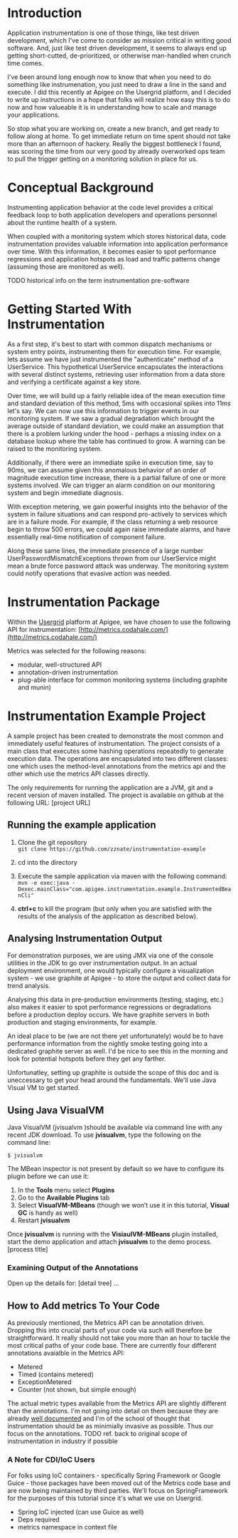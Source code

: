 
# Introduction
Application instrumentation is one of those things, like test driven development, which I've come to consider as mission critical in writing good software. And, just like test driven development, it seems to always end up getting short-cutted, de-prioritized, or otherwise man-handled when crunch time comes. 

I've been around long enough now to know that when you need to do something like instrumenation, you just need to draw a line in the sand and execute. I did this recently at Apigee on the Usergrid platform, and I decided to write up instructions in a hope that folks will realize how easy this is to do now and how valueable it is in understanding how to scale and manage your applications. 

So stop what you are working on, create a new branch, and get ready to follow along at home. To get immediate return on time spent should not take more than an afternoon of hackery. Really the biggest bottleneck I found, was scoring the time from our very good by already overworked ops team to pull the trigger getting on a monitoring solution in place for us. 

# Conceptual Background
Instrumenting application behavior at the code level provides a critical feedback loop to both application developers and operations personnel about the runtime health of a system.

When coupled with a monitoring system which stores historical data, code instrumentation provides valuable information into application performance over time. With this information, it becomes easier to spot performance regressions and application hotspots as load and traffic patterns change (assuming those are monitored as well).

TODO historical info on the term instrumentation pre-software

# Getting Started With Instrumentation
As a first step, it's best to start with common dispatch mechanisms or system entry points, instrumenting them for execution time. For example, lets assume we have just instrumented the "authenticate" method of a UserService. This hypothetical UserService encapsulates the interactions with several distinct systems, retrieving user information from a data store and verifying a certificate against a key store.

Over time, we will build up a fairly reliable idea of the mean execution time and standard deviation of this method, 5ms with occasional spikes into 11ms let's say. We can now use this information to trigger events in our monitoring system. If we saw a gradual degradation which brought the average outside of standard deviation, we could make an assumption that there is a problem lurking under the hood - perhaps a missing index on a database lookup where the table has continued to grow. A warning can be raised to the monitoring system.

Additionally, if there were an immediate spike in execution time, say to 90ms, we can assume given this anomalous behavior of an order of magnitude execution time increase, there is a partial failure of one or more systems involved. We can trigger an alarm condition on our monitoring system and begin immediate diagnosis.

With exception metering, we gain powerful insights into the behavior of the system in failure situations and can respond pro-actively to services which are in a failure mode. For example, if the class returning a web resource begin to throw 500 errors, we could again raise immediate alarms, and have essentially real-time notification of component failure.

Along these same lines, the immediate presence of a large number UserPasswordMismatchExceptions thrown from our UserService might mean a brute force password attack was underway. The monitoring system could notify operations that evasive action was needed.

# Instrumentation Package
Within the [Usergrid](http://apigee.com/about/products/usergrid) platform at Apigee, we have chosen to use the following API for instrumentation:
[http://metrics.codahale.com/](http://metrics.codahale.com/)

Metrics was selected for the following reasons:

*  modular, well-structured API
*  annotation-driven instrumentation
*  plug-able interface for common monitoring systems (including graphite and munin)

# Instrumentation Example Project
A sample project has been created to demonstrate the most common and immediately useful features of instrumentation. The project consists of a main class that executes some hashing operations repeatedly to generate execution data. The operations are encapsulated into two different classes: one which uses the method-level annotations from the metrics api and the other which use the metrics API classes directly.

The only requirements for running the application are a JVM, git and a recent version of maven installed. The project is available on github at the following URL:
[project URL]

## Running the example application
1. Clone the git repository  
`git clone https://github.com/zznate/instrumentation-example` 

2. cd into the directory
3. Execute the sample application via maven with the following command:  
`mvn -e exec:java -Dexec.mainClass="com.apigee.instrumentation.example.InstrumentedBeanCli" `

4. __ctrl+c__ to kill the program (but only when you are satisfied with the results of the analysis of the application as described below).

## Analysing Instrumentation Output
For demonstration purposes, we are using JMX via one of the console utilities in the JDK to go over instrumentation output. In an actual deployment environment, one would typically configure a visualization system - we use graphite at Apigee - to store the output and collect data for trend analysis.

Analysing this data in pre-production environments (testing, staging, etc.) also makes it easier to spot performance regressions or degradations before a production deploy occurs. We have graphite servers in both production and staging environments, for example. 

An ideal place to be (we are not there yet unfortunately) would be to have performance information from the nightly smoke testing going into a dedicated graphite server as well. I'd be nice to see this in the morning and look for potential hotspots before they get any farther. 

Unfortunatley, setting up graphite is outside the scope of this doc and is uneccessary to get your head around the fundamentals. We'll use Java Visual VM to get started. 


## Using Java VisualVM
Java VisualVM (jvisualvm )should be available via command line with any recent JDK download. To use __jvisualvm__, type the following on the command line:

`$ jvisualvm`

The MBean inspector is not present by default so we have to configure its plugin before we can use it:

1. In the __Tools__ menu select __Plugins__
2. Go to the __Available Plugins__ tab
3. Select __VisualVM-MBeans__ (though we won’t use it in this tutorial, __Visual GC__ is handy as well)
4. Restart __jvisualvm__

Once __jvisualvm__ is running with the __VisiaulVM-MBeans__ plugin installed, start the demo application and attach __jvisualvm__ to the demo process.
[process title]


### Examining Output of the Annotations
Open up the details for: [detail tree] ...


## How to Add metrics To Your Code
As previously mentioned, the Metrics API can be annotation driven. Dropping this into crucial parts of your code via such will therefore be straightforward. It really should not take you more than an hour to tackle the most critical paths of your code base. There are currently four different annotations avaialble in the Metrics API:

- Metered
- Timed (contains metered)
- ExceptionMetered
- Counter (not shown, but simple enough) 

The actual metric types available from the Metrics API are slightly different than the annotations. I'm not going into detail on them because they are already [well documented](http://metrics.codahale.com/manual/core/) and I'm of the school of thought that instrumentation should be as minimially invasive as possible. Thus our focus on the annotations. TODO ref. back to original scope of instrumentation in industry if possible


### A Note for CDI/IoC Users
For folks using IoC containers - specifically Spring Framework or Google Guice - those packages have been moved out of the Metrics code base and are now being maintained by third parties. We'll focus on SpringFramework for the purposes of this tutorial since it's what we use on Usergrid.  

- Spring IoC injected (can use Guice as well)
- Deps required
- metrics namespace in context file
